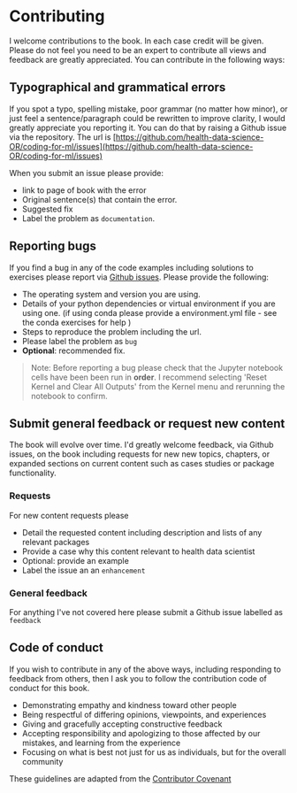 # Contributing

I welcome contributions to the book.  In each case credit will be given.  Please do not feel you need to be an expert to contribute all views and feedback are greatly appreciated.  You can contribute in the following ways:

## Typographical and grammatical errors

If you spot a typo, spelling mistake, poor grammar (no matter how minor), or just feel a sentence/paragraph could be rewritten to improve clarity, I would greatly appreciate you reporting it.  You can do that by raising a Github issue via the repository.  The url is [https://github.com/health-data-science-OR/coding-for-ml/issues](https://github.com/health-data-science-OR/coding-for-ml/issues)

When you submit an issue please provide:

* link to page of book with the error
* Original sentence(s) that contain the error.
* Suggested fix
* Label the problem as `documentation`.

## Reporting bugs

If you find a bug in any of the code examples including solutions to exercises please report via [Github issues](https://github.com/health-data-science-OR/coding-for-ml/issues).  Please provide the following:

* The operating system and version you are using.
* Details of your python dependencies or virtual environment if you are using one. (if using conda please provide a environment.yml file - see the conda exercises for help )
* Steps to reproduce the problem including the url.
* Please label the problem as `bug`
* **Optional**: recommended fix.

> Note: Before reporting a bug please check that the Jupyter notebook cells have been been run in **order**.  I recommend selecting 'Reset Kernel and Clear All Outputs' from the Kernel menu and rerunning the notebook to confirm.   

## Submit general feedback or request new content

The book will evolve over time. I'd greatly welcome feedback, via Github issues, on the book including requests for new new topics, chapters, or expanded sections on current content such as cases studies or package functionality. 

### Requests

For new content requests please

* Detail the requested content including description and lists of any relevant packages
* Provide a case why this content relevant to health data scientist
* Optional: provide an example 
* Label the issue an an `enhancement`

### General feedback

For anything I've not covered here please submit a Github issue labelled as `feedback`

## Code of conduct

If you wish to contribute in any of the above ways, including responding to feedback from others, then I ask you to follow the contribution code of conduct for this book.

* Demonstrating empathy and kindness toward other people
* Being respectful of differing opinions, viewpoints, and experiences
* Giving and gracefully accepting constructive feedback
* Accepting responsibility and apologizing to those affected by our mistakes, and learning from the experience
* Focusing on what is best not just for us as individuals, but for the overall community

These guidelines are adapted from the [Contributor Covenant](https://www.contributor-covenant.org/)

